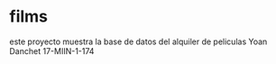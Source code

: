# films
este proyecto muestra la base de datos del alquiler de peliculas Yoan Danchet  17-MIIN-1-174
